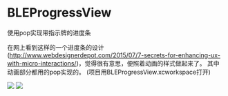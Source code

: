 # BLEProgressView
使用pop实现带指示牌的进度条

在网上看到这样的一个进度条的设计(http://www.webdesignerdepot.com/2015/07/7-secrets-for-enhancing-ux-with-micro-interactions/)，觉得很有意思，便照着动画的样式做起来了。
其中动画部分都用的pop实现的。
(项目用BLEProgressView.xcworkspace打开)

![](https://raw.githubusercontent.com/blueeee/BLEProgressView/master/Images/fail.gif)   ![](https://raw.githubusercontent.com/blueeee/BLEProgressView/master/Images/success.gif)
